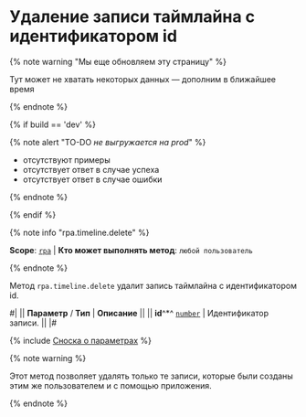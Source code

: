 # Удаление записи таймлайна с идентификатором id

{% note warning "Мы еще обновляем эту страницу" %}

Тут может не хватать некоторых данных — дополним в ближайшее время

{% endnote %}

{% if build == 'dev' %}

{% note alert "TO-DO _не выгружается на prod_" %}

- отсутствуют примеры
- отсутствует ответ в случае успеха
- отсутствует ответ в случае ошибки

{% endnote %}

{% endif %}

{% note info "rpa.timeline.delete" %}

**Scope**: [`rpa`](../../../scopes/permissions.md) | **Кто может выполнять метод**: `любой пользователь`

{% endnote %}

Метод `rpa.timeline.delete` удалит запись таймлайна с идентификатором id.

#|
|| **Параметр** / **Тип** | **Описание** ||
|| **id**^*^ 
[`number`](../../../data-types.md) | Идентификатор записи. ||
|#

{% include [Сноска о параметрах](../../../../_includes/required.md) %}

{% note warning %}

Этот метод позволяет удалять только те записи, которые были созданы этим же пользователем и с помощью приложения.

{% endnote %}